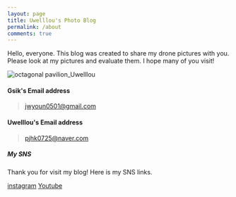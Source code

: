 ```yaml
---
layout: page
title: Uwelllou's Photo Blog
permalink: /about
comments: true
---
```


<div class="row justify-content-between">
<div class="col-md-8 pr-5">

<p> Hello, everyone. This blog was created to share my drone pictures with you. Please look at my pictures and evaluate them. I hope many of you visit!</p>

<p class="mb-5"><img class="shadow-lg" src="{{site.baseurl}}/assets/images/octagonal pavilion.jpg" alt="octagonal pavilion_Uwelllou" /></p>
<h4>Gsik's Email address</h4>

> jwyoun0501@gmail.com


<h4>Uwelllou's Email address</h4>

> pjhk0725@naver.com

</div>

<div class="col-md-4">

<div class="sticky-top sticky-top-80">
<h5>My SNS</h5>

<p>Thank you for visit my blog! Here is my SNS links.</p>

<a target="_blank" href="https://www.instagram.com/uwelllou/" class="btn btn-warning">instagram</a> <a target="_blank" href="https://www.youtube.com/channel/UCjBVH6oyMF7lJ8OnlDt5a8A" class="btn btn-danger">Youtube</a>

</div>
</div>
</div>
